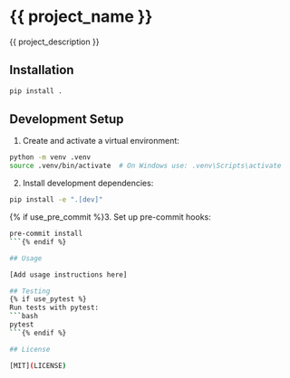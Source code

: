 # {{ project_name }}

{{ project_description }}

## Installation

```bash
pip install .
```

## Development Setup

1. Create and activate a virtual environment:
```bash
python -m venv .venv
source .venv/bin/activate  # On Windows use: .venv\Scripts\activate
```

2. Install development dependencies:
```bash
pip install -e ".[dev]"
```

{% if use_pre_commit %}3. Set up pre-commit hooks:
```bash
pre-commit install
```{% endif %}

## Usage

[Add usage instructions here]

## Testing
{% if use_pytest %}
Run tests with pytest:
```bash
pytest
```{% endif %}

## License

[MIT](LICENSE)